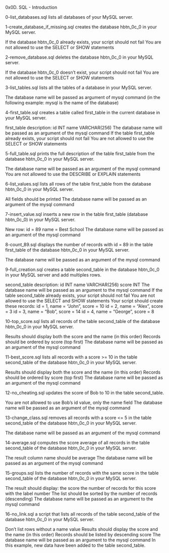 0x0D. SQL - Introduction


0-list_databases.sql
lists all databases of your MySQL server.

1-create_database_if_missing.sql
creates the database hbtn_0c_0 in your MySQL server.

If the database hbtn_0c_0 already exists, your script should not fail You are not allowed to use the SELECT or SHOW statements

2-remove_database.sql
deletes the database hbtn_0c_0 in your MySQL server.

If the database hbtn_0c_0 doesn’t exist, your script should not fail You are not allowed to use the SELECT or SHOW statements

3-list_tables.sql
lists all the tables of a database in your MySQL server.

The database name will be passed as argument of mysql command (in the following example: mysql is the name of the database)

4-first_table.sql
creates a table called first_table in the current database in your MySQL server.

first_table description: id INT name VARCHAR(256) The database name will be passed as an argument of the mysql command If the table first_table already exists, your script should not fail You are not allowed to use the SELECT or SHOW statements

5-full_table.sql
prints the full description of the table first_table from the database hbtn_0c_0 in your MySQL server.

The database name will be passed as an argument of the mysql command You are not allowed to use the DESCRIBE or EXPLAIN statements

6-list_values.sql
lists all rows of the table first_table from the database hbtn_0c_0 in your MySQL server.

All fields should be printed The database name will be passed as an argument of the mysql command

7-insert_value.sql
inserts a new row in the table first_table (database hbtn_0c_0) in your MySQL server.

New row: id = 89 name = Best School The database name will be passed as an argument of the mysql command

8-count_89.sql
displays the number of records with id = 89 in the table first_table of the database hbtn_0c_0 in your MySQL server.

The database name will be passed as an argument of the mysql command

9-full_creation.sql
creates a table second_table in the database hbtn_0c_0 in your MySQL server and add multiples rows.

second_table description: id INT name VARCHAR(256) score INT The database name will be passed as an argument to the mysql command If the table second_table already exists, your script should not fail You are not allowed to use the SELECT and SHOW statements Your script should create these records: id = 1, name = “John”, score = 10 id = 2, name = “Alex”, score = 3 id = 3, name = “Bob”, score = 14 id = 4, name = “George”, score = 8

10-top_score.sql
lists all records of the table second_table of the database hbtn_0c_0 in your MySQL server.

Results should display both the score and the name (in this order) Records should be ordered by score (top first) The database name will be passed as an argument of the mysql command

11-best_score.sql
lists all records with a score >= 10 in the table second_table of the database hbtn_0c_0 in your MySQL server.

Results should display both the score and the name (in this order) Records should be ordered by score (top first) The database name will be passed as an argument of the mysql command

12-no_cheating.sql
updates the score of Bob to 10 in the table second_table.

You are not allowed to use Bob’s id value, only the name field The database name will be passed as an argument of the mysql command

13-change_class.sql
removes all records with a score <= 5 in the table second_table of the database hbtn_0c_0 in your MySQL server.

The database name will be passed as an argument of the mysql command

14-average.sql
computes the score average of all records in the table second_table of the database hbtn_0c_0 in your MySQL server.

The result column name should be average The database name will be passed as an argument of the mysql command

15-groups.sql
lists the number of records with the same score in the table second_table of the database hbtn_0c_0 in your MySQL server.

The result should display: the score the number of records for this score with the label number The list should be sorted by the number of records (descending) The database name will be passed as an argument to the mysql command

16-no_link.sql
a script that lists all records of the table second_table of the database hbtn_0c_0 in your MySQL server.

Don’t list rows without a name value Results should display the score and the name (in this order) Records should be listed by descending score The database name will be passed as an argument to the mysql command In this example, new data have been added to the table second_table.

